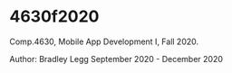 # 4630f2020
Comp.4630, Mobile App Development I, Fall 2020.

Author: Bradley Legg
September 2020 - December 2020
